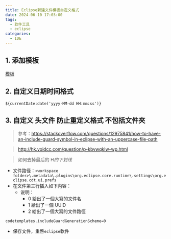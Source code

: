 ```yaml
---
title: Eclipse新建文件模板自定义格式
date: 2024-06-10 17:03:00
tags:
  - 软件工具
  - eclipse
categories:
  - IDE
---
```


## 1. 添加模板

[模板](./images/eclipse_temple001.png)

## 2. 自定义日期时间格式

```
${currentDate:date('yyyy-MM-dd HH:mm:ss')}
```

## 3. 自定义 头文件 防止重定义格式 不包括文件夾

> 参考：<https://stackoverflow.com/questions/12975841/how-to-have-an-include-guard-symbol-in-eclipse-with-an-uppercase-file-path>

> <http://hk.voidcc.com/question/p-kbvwqklw-wp.html>

> 如何去掉最后的 H*的下划线*

- 文件路径：`<workspace folder>\.metadata\.plugins\org.eclipse.core.runtime\.settings\org.eclipse.cdt.ui.prefs`
- 在文件第三行插入如下内容：
  - 说明：
    - 0 給出了一個大寫的文件名
    - 1 給出了一個 UUID
    - 2 給出了一個大寫的文件路徑

```
codetemplates.includeGuardGenerationScheme=0
```

- 保存文件，重啓`eclipse`軟件
